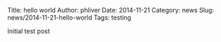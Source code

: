 Title: hello world
Author: phliver
Date: 2014-11-21
Category: news
Slug: news/2014-11-21-hello-world
Tags: testing

Initial test post

